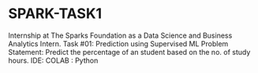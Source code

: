 # SPARK-TASK1
Internship at The Sparks Foundation as a Data Science and Business Analytics Intern.    Task #01:  Prediction using Supervised ML    Problem Statement:  Predict the percentage of an student based on the no. of study hours.    IDE: COLAB : Python

